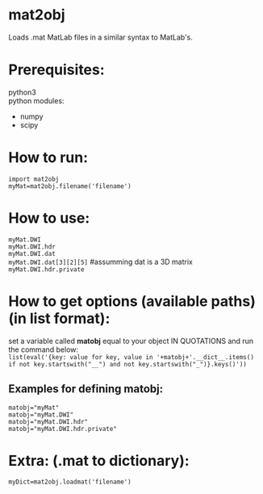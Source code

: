 # mat2obj
Loads .mat MatLab files in a similar syntax to MatLab's.   
      
# Prerequisites:
python3       
python modules:     
+ numpy     
+ scipy     
     
# How to run:
`import mat2obj`   
`myMat=mat2obj.filename('filename')`   
      
# How to use:
`myMat.DWI`   
`myMat.DWI.hdr`   
`myMat.DWI.dat`    
`myMat.DWI.dat[3][2][5]` #assumming dat is a 3D matrix     
`myMat.DWI.hdr.private`     
       
# How to get options (available paths) (in list format):
set a variable called __matobj__ equal to your object IN QUOTATIONS and run the command below:         
`list(eval('{key: value for key, value in '+matobj+'.__dict__.items() if not key.startswith("__") and not key.startswith("_")}.keys()'))`
       
## Examples for defining matobj:       
`matobj="myMat"`     
`matobj="myMat.DWI"`   
`matobj="myMat.DWI.hdr"`   
`matobj="myMat.DWI.hdr.private"`   

# Extra: (.mat to dictionary):
`myDict=mat2obj.loadmat('filename')` 
